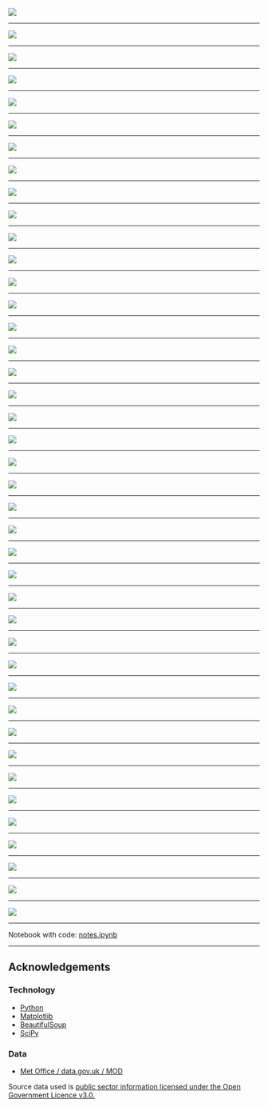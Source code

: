 ![](src/notes_export/01.png)

---

![](src/notes_export/02.png)

---

![](src/notes_export/03.png)

---

![](src/notes_export/04.png)

---

![](src/notes_export/05.png)

---

![](src/notes_export/06.png)

---

![](src/notes_export/07.png)

---

![](src/notes_export/08.png)

---

![](src/notes_export/output_20_0.png)

---

![](src/notes_export/output_21_0.png)

---

![](src/notes_export/output_22_0.png)

---

![](src/notes_export/output_23_0.png)

---

![](src/notes_export/output_24_0.png)

---

![](src/notes_export/output_24_2.png)

---

![](src/notes_export/output_25_0.png)

---

![](src/notes_export/output_25_2.png)

---

![](src/notes_export/output_26_0.png)

---

![](src/notes_export/output_26_2.png)

---

![](src/notes_export/output_29_0.png)

---

![](src/notes_export/output_29_2.png)

---

![](src/notes_export/output_30_0.png)

---

![](src/notes_export/output_31_0.png)

---

![](src/notes_export/output_32_0.png)

---

![](src/notes_export/output_35_0.png)

---

![](src/notes_export/output_35_2.png)

---

![](src/notes_export/output_35_4.png)

---

![](src/notes_export/output_35_6.png)

---

![](src/notes_export/output_36_0.png)

---

![](src/notes_export/output_36_2.png)

---

![](src/notes_export/output_37_0.png)

---

![](src/notes_export/output_37_2.png)

---

![](src/notes_export/output_38_0.png)

---

![](src/notes_export/output_39_0.png)

---

![](src/notes_export/output_39_2.png)

---

![](src/notes_export/output_39_4.png)

---

![](src/notes_export/output_40_0.png)

---

![](src/notes_export/output_40_2.png)

---

![](src/notes_export/output_40_4.png)

---

![](src/notes_export/output_41_0.png)

---

![](src/notes_export/output_41_2.png)

---

![](src/notes_export/output_41_4.png)

---

Notebook with code: [notes.ipynb](https://github.com/DanielJohnBenton/historic-monthly-meteorological-station-data/blob/master/src/notes.ipynb)

---

## Acknowledgements

### Technology
- [Python](https://www.python.org/)
- [Matplotlib](https://matplotlib.org/)
- [BeautifulSoup](https://www.crummy.com/software/BeautifulSoup/)
- [SciPy](https://www.scipy.org/)

### Data

- [Met Office / data.gov.uk / MOD](https://data.gov.uk/dataset/historic-monthly-meteorological-station-data)

Source data used is [public sector information licensed under the Open Government Licence v3.0.](https://data.gov.uk/dataset/historic-monthly-meteorological-station-data)